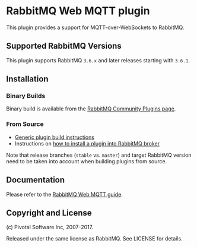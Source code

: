 # RabbitMQ Web MQTT plugin


This plugin provides a support for MQTT-over-WebSockets to
RabbitMQ.


## Supported RabbitMQ Versions

This plugin supports RabbitMQ `3.6.x` and later releases starting with `3.6.1`.


## Installation

### Binary Builds

Binary build is available from the [RabbitMQ Community Plugins page](http://www.rabbitmq.com/community-plugins.html).

### From Source

 * [Generic plugin build instructions](http://www.rabbitmq.com/plugin-development.html)
 * Instructions on [how to install a plugin into RabbitMQ broker](http://www.rabbitmq.com/plugins.html#installing-plugins)

Note that release branches (`stable` vs. `master`) and target RabbitMQ version need to be taken into account
when building plugins from source.


## Documentation

Please refer to the [RabbitMQ Web MQTT guide](http://www.rabbitmq.com/web-mqtt.html).


## Copyright and License

(c) Pivotal Software Inc, 2007-2017.

Released under the same license as RabbitMQ. See LICENSE for details.
